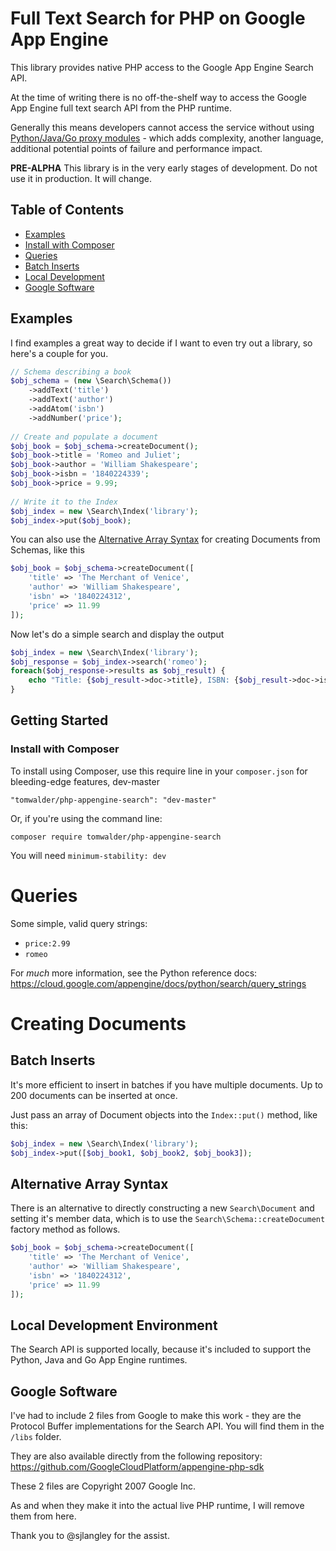 # Full Text Search for PHP on Google App Engine #

This library provides native PHP access to the Google App Engine Search API.

At the time of writing there is no off-the-shelf way to access the Google App Engine full text search API from the PHP runtime.

Generally this means developers cannot access the service without using [Python/Java/Go proxy modules](https://github.com/tomwalder/phpne14-text-search) - which adds complexity, another language, additional potential points of failure and performance impact.

**PRE-ALPHA** This library is in the very early stages of development. Do not use it in production. It will change.

## Table of Contents ##

- [Examples](#examples)
- [Install with Composer](#install-with-composer)
- [Queries](#queries)
- [Batch Inserts](#batch-inserts)
- [Local Development](#local-development-environment)
- [Google Software](#google-software)

## Examples ##

I find examples a great way to decide if I want to even try out a library, so here's a couple for you. 

```php
// Schema describing a book
$obj_schema = (new \Search\Schema())
    ->addText('title')
    ->addText('author')
    ->addAtom('isbn')
    ->addNumber('price');
        
// Create and populate a document
$obj_book = $obj_schema->createDocument();
$obj_book->title = 'Romeo and Juliet';
$obj_book->author = 'William Shakespeare';
$obj_book->isbn = '1840224339';
$obj_book->price = 9.99;
    
// Write it to the Index
$obj_index = new \Search\Index('library');
$obj_index->put($obj_book);
```

You can also use the [Alternative Array Syntax](#alternative-array-syntax) for creating Documents from Schemas, like this

```php
$obj_book = $obj_schema->createDocument([
    'title' => 'The Merchant of Venice',
    'author' => 'William Shakespeare',
    'isbn' => '1840224312',
    'price' => 11.99
]);
```

Now let's do a simple search and display the output

```php
$obj_index = new \Search\Index('library');
$obj_response = $obj_index->search('romeo');
foreach($obj_response->results as $obj_result) {
    echo "Title: {$obj_result->doc->title}, ISBN: {$obj_result->doc->isbn} <br />", PHP_EOL;
}
```

## Getting Started ##

### Install with Composer ###

To install using Composer, use this require line in your `composer.json` for bleeding-edge features, dev-master

`"tomwalder/php-appengine-search": "dev-master"`

Or, if you're using the command line:

`composer require tomwalder/php-appengine-search`

You will need `minimum-stability: dev`

# Queries #

Some simple, valid query strings:
- `price:2.99`
- `romeo`

For *much* more information, see the Python reference docs: https://cloud.google.com/appengine/docs/python/search/query_strings 

# Creating Documents #

## Batch Inserts ##

It's more efficient to insert in batches if you have multiple documents. Up to 200 documents can be inserted at once.

Just pass an array of Document objects into the `Index::put()` method, like this:

```php
$obj_index = new \Search\Index('library');
$obj_index->put([$obj_book1, $obj_book2, $obj_book3]);
```

## Alternative Array Syntax ##

There is an alternative to directly constructing a new `Search\Document` and setting it's member data, which is to use the `Search\Schema::createDocument` factory method as follows.

```php
$obj_book = $obj_schema->createDocument([
    'title' => 'The Merchant of Venice',
    'author' => 'William Shakespeare',
    'isbn' => '1840224312',
    'price' => 11.99
]);
```

## Local Development Environment ##

The Search API is supported locally, because it's included to support the Python, Java and Go App Engine runtimes.

## Google Software ##

I've had to include 2 files from Google to make this work - they are the Protocol Buffer implementations for the Search API. You will find them in the `/libs` folder.

They are also available directly from the following repository: https://github.com/GoogleCloudPlatform/appengine-php-sdk

These 2 files are Copyright 2007 Google Inc.

As and when they make it into the actual live PHP runtime, I will remove them from here.

Thank you to @sjlangley for the assist.
